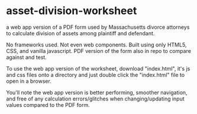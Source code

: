 # asset-division-worksheet
a web app version of a PDF form used by Massachusetts divorce attorneys to calculate division of assets among plaintiff and defendant. 

No frameworks used. Not even web components. Built using only HTML5, CSS, and vanilla javascript. PDF version of the form also in repo to compare against and test. 

To use the web app version of the worksheet, download "index.html", it's js and css files onto a directory and just double click the "index.html" file to open in a browser. 

You'll note the web app version is better performing, smoother navigation, and free of any calculation errors/glitches when changing/updating input values compared to the PDF form.

